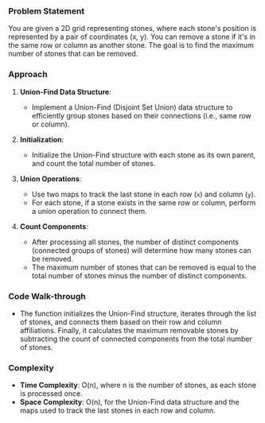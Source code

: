 ### Problem Statement
You are given a 2D grid representing stones, where each stone's position is represented by a pair of coordinates (x, y). You can remove a stone if it's in the same row or column as another stone. The goal is to find the maximum number of stones that can be removed.

### Approach
1. **Union-Find Data Structure**:
   - Implement a Union-Find (Disjoint Set Union) data structure to efficiently group stones based on their connections (i.e., same row or column).

2. **Initialization**:
   - Initialize the Union-Find structure with each stone as its own parent, and count the total number of stones.

3. **Union Operations**:
   - Use two maps to track the last stone in each row (`x`) and column (`y`).
   - For each stone, if a stone exists in the same row or column, perform a union operation to connect them.

4. **Count Components**:
   - After processing all stones, the number of distinct components (connected groups of stones) will determine how many stones can be removed.
   - The maximum number of stones that can be removed is equal to the total number of stones minus the number of distinct components.

### Code Walk-through
- The function initializes the Union-Find structure, iterates through the list of stones, and connects them based on their row and column affiliations. Finally, it calculates the maximum removable stones by subtracting the count of connected components from the total number of stones.

### Complexity
- **Time Complexity**: O(n), where n is the number of stones, as each stone is processed once.
- **Space Complexity**: O(n), for the Union-Find data structure and the maps used to track the last stones in each row and column.

